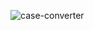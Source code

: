 ![case-converter](https://user-images.githubusercontent.com/58908279/87975327-daf11700-caa1-11ea-9bed-376b6f102001.gif)
